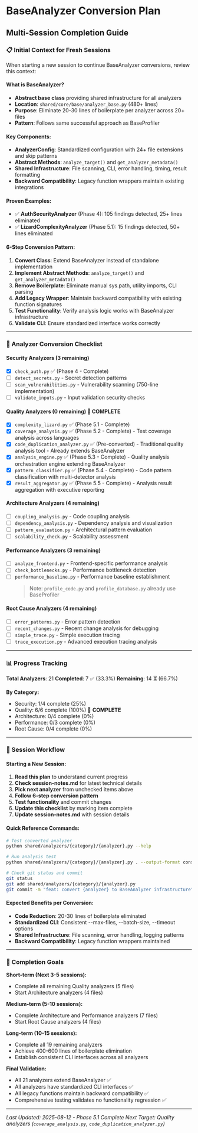 # BaseAnalyzer Conversion Plan

## Multi-Session Completion Guide

### 📋 Initial Context for Fresh Sessions

When starting a new session to continue BaseAnalyzer conversions, review this context:

#### What is BaseAnalyzer?

- **Abstract base class** providing shared infrastructure for all analyzers
- **Location**: `shared/core/base/analyzer_base.py` (480+ lines)
- **Purpose**: Eliminate 20-30 lines of boilerplate per analyzer across 20+ files
- **Pattern**: Follows same successful approach as BaseProfiler

#### Key Components:

- **AnalyzerConfig**: Standardized configuration with 24+ file extensions and skip patterns
- **Abstract Methods**: `analyze_target()` and `get_analyzer_metadata()`
- **Shared Infrastructure**: File scanning, CLI, error handling, timing, result formatting
- **Backward Compatibility**: Legacy function wrappers maintain existing integrations

#### Proven Examples:

- ✅ **AuthSecurityAnalyzer** (Phase 4): 105 findings detected, 25+ lines eliminated
- ✅ **LizardComplexityAnalyzer** (Phase 5.1): 15 findings detected, 50+ lines eliminated

#### 6-Step Conversion Pattern:

1. **Convert Class**: Extend BaseAnalyzer instead of standalone implementation
2. **Implement Abstract Methods**: `analyze_target()` and `get_analyzer_metadata()`
3. **Remove Boilerplate**: Eliminate manual sys.path, utility imports, CLI parsing
4. **Add Legacy Wrapper**: Maintain backward compatibility with existing function signatures
5. **Test Functionality**: Verify analysis logic works with BaseAnalyzer infrastructure
6. **Validate CLI**: Ensure standardized interface works correctly

---

### 🎯 Analyzer Conversion Checklist

#### Security Analyzers (3 remaining)

- [x] `check_auth.py` ✅ (Phase 4 - Complete)
- [ ] `detect_secrets.py` - Secret detection patterns
- [ ] `scan_vulnerabilities.py` - Vulnerability scanning (750-line implementation)
- [ ] `validate_inputs.py` - Input validation security checks

#### Quality Analyzers (0 remaining) 🎉 **COMPLETE**

- [x] `complexity_lizard.py` ✅ (Phase 5.1 - Complete)
- [x] `coverage_analysis.py` ✅ (Phase 5.2 - Complete) - Test coverage analysis across languages
- [x] `code_duplication_analyzer.py` ✅ (Pre-converted) - Traditional quality analysis tool - Already extends BaseAnalyzer
- [x] `analysis_engine.py` ✅ (Phase 5.3 - Complete) - Quality analysis orchestration engine extending BaseAnalyzer
- [x] `pattern_classifier.py` ✅ (Phase 5.4 - Complete) - Code pattern classification with multi-detector analysis
- [x] `result_aggregator.py` ✅ (Phase 5.5 - Complete) - Analysis result aggregation with executive reporting

#### Architecture Analyzers (4 remaining)

- [ ] `coupling_analysis.py` - Code coupling analysis
- [ ] `dependency_analysis.py` - Dependency analysis and visualization
- [ ] `pattern_evaluation.py` - Architectural pattern evaluation
- [ ] `scalability_check.py` - Scalability assessment

#### Performance Analyzers (3 remaining)

- [ ] `analyze_frontend.py` - Frontend-specific performance analysis
- [ ] `check_bottlenecks.py` - Performance bottleneck detection
- [ ] `performance_baseline.py` - Performance baseline establishment
  > Note: `profile_code.py` and `profile_database.py` already use BaseProfiler

#### Root Cause Analyzers (4 remaining)

- [ ] `error_patterns.py` - Error pattern detection
- [ ] `recent_changes.py` - Recent change analysis for debugging
- [ ] `simple_trace.py` - Simple execution tracing
- [ ] `trace_execution.py` - Advanced execution tracing analysis

---

### 📊 Progress Tracking

**Total Analyzers**: 21
**Completed**: 7 ✅ (33.3%)
**Remaining**: 14 ⏳ (66.7%)

**By Category:**

- Security: 1/4 complete (25%)
- Quality: 6/6 complete (100%) 🎉 **COMPLETE**
- Architecture: 0/4 complete (0%)
- Performance: 0/3 complete (0%)
- Root Cause: 0/4 complete (0%)

---

### 🚀 Session Workflow

#### Starting a New Session:

1. **Read this plan** to understand current progress
2. **Check session-notes.md** for latest technical details
3. **Pick next analyzer** from unchecked items above
4. **Follow 6-step conversion pattern**
5. **Test functionality** and commit changes
6. **Update this checklist** by marking item complete
7. **Update session-notes.md** with session details

#### Quick Reference Commands:

```bash
# Test converted analyzer
python shared/analyzers/{category}/{analyzer}.py --help

# Run analysis test
python shared/analyzers/{category}/{analyzer}.py . --output-format console

# Check git status and commit
git status
git add shared/analyzers/{category}/{analyzer}.py
git commit -m "feat: convert {analyzer} to BaseAnalyzer infrastructure"
```

#### Expected Benefits per Conversion:

- **Code Reduction**: 20-30 lines of boilerplate eliminated
- **Standardized CLI**: Consistent --max-files, --batch-size, --timeout options
- **Shared Infrastructure**: File scanning, error handling, logging patterns
- **Backward Compatibility**: Legacy function wrappers maintained

---

### 🎯 Completion Goals

**Short-term (Next 3-5 sessions):**

- Complete all remaining Quality analyzers (5 files)
- Start Architecture analyzers (4 files)

**Medium-term (5-10 sessions):**

- Complete Architecture and Performance analyzers (7 files)
- Start Root Cause analyzers (4 files)

**Long-term (10-15 sessions):**

- Complete all 19 remaining analyzers
- Achieve 400-600 lines of boilerplate elimination
- Establish consistent CLI interfaces across all analyzers

**Final Validation:**

- All 21 analyzers extend BaseAnalyzer ✅
- All analyzers have standardized CLI interfaces ✅
- All legacy functions maintain backward compatibility ✅
- Comprehensive testing validates no functionality regression ✅

---

_Last Updated: 2025-08-12 - Phase 5.1 Complete_
_Next Target: Quality analyzers (`coverage_analysis.py`, `code_duplication_analyzer.py`)_
